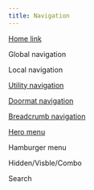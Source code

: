 ```yaml
---
title: Navigation
---
```

[Home link](https://www.nngroup.com/articles/homepage-links/)

Global navigation

Local navigation

[Utility navigation](https://www.nngroup.com/articles/utility-navigation/)

[Doormat navigation](https://www.nngroup.com/articles/footers/)

[Breadcrumb navigation](https://www.nngroup.com/articles/breadcrumbs/)

[Hero menu](https://www.nngroup.com/articles/mega-menus-work-well/)

Hamburger menu

Hidden/Visble/Combo

Search
